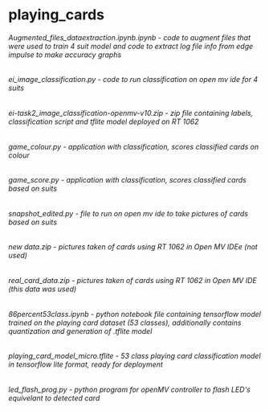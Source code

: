 # playing_cards

###### Augmented_files_dataextraction.ipynb.ipynb - code to augment files that were used to train 4 suit model and code to extract log file info from edge impulse to make accuracy graphs
###### ei_image_classification.py - code to run classification on open mv ide for 4 suits
###### ei-task2_image_classification-openmv-v10.zip - zip file containing labels, classification script and tflite model deployed on RT 1062
###### game_colour.py - application with classification, scores classified cards on colour
###### game_score.py - application with classification, scores classified cards based on suits
###### snapshot_edited.py - file to run on open mv ide to take pictures of cards based on suits
###### new data.zip - pictures taken of cards using RT 1062 in Open MV IDEe (not used)
###### real_card_data.zip - pictures taken of cards using RT 1062 in Open MV IDE (this data was used)
###### 86percent53class.ipynb - python notebook file containing tensorflow model trained on the playing card dataset (53 classes), additionally contains quantization and generation of .tflite model
###### playing_card_model_micro.tflite - 53 class playing card classification model in tensorflow lite format, ready for deployment
###### led_flash_prog.py - python program for openMV controller to flash LED's equivelant to detected card



